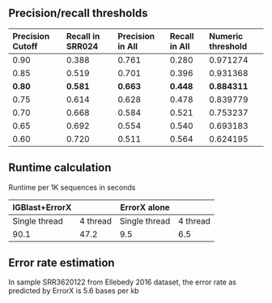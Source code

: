 ## Precision/recall thresholds
| Precision Cutoff | Recall in SRR024 | Precision in All | Recall in All | Numeric threshold  |
|:-----------------|:-----------------|:-----------------|:---------------|:-------------------|
| 0.90 | 0.388 | 0.761 | 0.280 | 0.971274 | 
| 0.85 | 0.519 | 0.701 | 0.396 | 0.931368 | 
| **0.80** | **0.581** | **0.663** | **0.448** | **0.884311** | 
| 0.75 | 0.614 | 0.628 | 0.478 | 0.839779 | 
| 0.70 | 0.668 | 0.584 | 0.521 | 0.753237 | 
| 0.65 | 0.692 | 0.554 | 0.540 | 0.693183 | 
| 0.60 | 0.720 | 0.511 | 0.564 | 0.624195 |


## Runtime calculation

Runtime per 1K sequences in seconds

| IGBlast+ErrorX |          | ErrorX alone  |          |
| -------------- | -------- | ------------- | -------- |
| Single thread  | 4 thread | Single thread | 4 thread |
| 90.1           | 47.2     | 9.5           | 6.5      |

## Error rate estimation
In sample SRR3620122 from Ellebedy 2016 dataset, the error rate as predicted by ErrorX is 5.6 bases per kb
